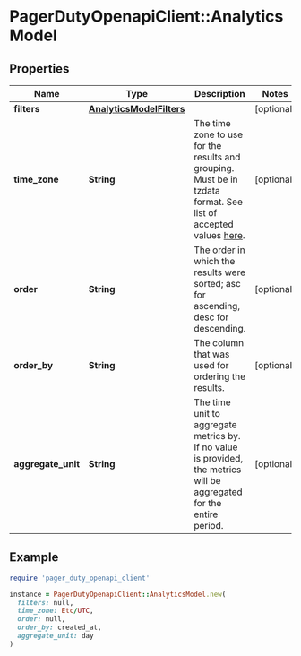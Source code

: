 # PagerDutyOpenapiClient::AnalyticsModel

## Properties

| Name | Type | Description | Notes |
| ---- | ---- | ----------- | ----- |
| **filters** | [**AnalyticsModelFilters**](AnalyticsModelFilters.md) |  | [optional] |
| **time_zone** | **String** | The time zone to use for the results and grouping. Must be in tzdata format. See list of accepted values [here](https://en.wikipedia.org/wiki/List_of_tz_database_time_zones). | [optional] |
| **order** | **String** | The order in which the results were sorted; asc for ascending, desc for descending. | [optional] |
| **order_by** | **String** | The column that was used for ordering the results. | [optional] |
| **aggregate_unit** | **String** | The time unit to aggregate metrics by.  If no value is provided, the metrics will be aggregated for the entire period. | [optional] |

## Example

```ruby
require 'pager_duty_openapi_client'

instance = PagerDutyOpenapiClient::AnalyticsModel.new(
  filters: null,
  time_zone: Etc/UTC,
  order: null,
  order_by: created_at,
  aggregate_unit: day
)
```

